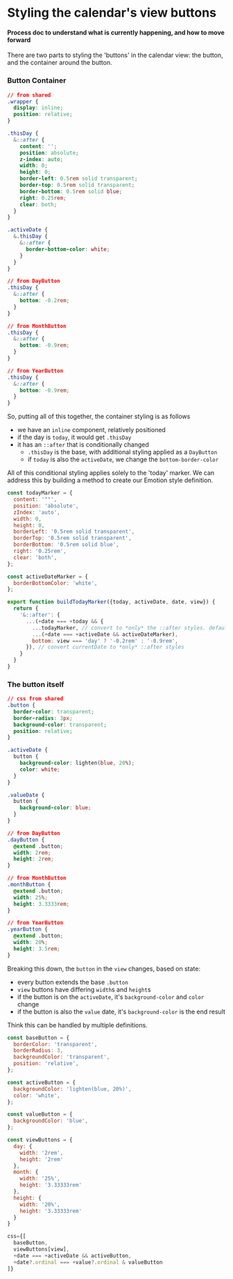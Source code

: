 # Styling the calendar's view buttons

#### Process doc to understand what is currently happening, and how to move forward

There are two parts to styling the 'buttons' in the calendar view: the button, and the container around the button.

### Button Container

```css
// from shared
.wrapper {
  display: inline;
  position: relative;
}

.thisDay {
  &::after {
    content: '';
    position: absolute;
    z-index: auto;
    width: 0;
    height: 0;
    border-left: 0.5rem solid transparent;
    border-top: 0.5rem solid transparent;
    border-bottom: 0.5rem solid blue;
    right: 0.25rem;
    clear: both;
  }
}

.activeDate {
  &.thisDay {
    &::after {
      border-bottom-color: white;
    }
  }
}

// from DayButton
.thisDay {
  &::after {
    bottom: -0.2rem;
  }
}

// from MonthButton
.thisDay {
  &::after {
    bottom: -0.9rem;
  }
}

// from YearButton
.thisDay {
  &::after {
    bottom: -0.9rem;
  }
}
```

So, putting all of this together, the container styling is as follows

- we have an `inline` component, relatively positioned
- if the day is `today`, it would get `.thisDay`
- it has an `::after` that is conditionally changed
  - `.thisDay` is the base, with additional styling applied as a `DayButton` 
  - if `today` is also the `activeDate`, we change the `bottom-border-color`

All of this conditional styling applies solely to the 'today' marker.
We can address this by building a method to create our Emotion style definition.

```js
const todayMarker = {
  content: '""',
  position: 'absolute',
  zIndex: 'auto',
  width: 0,
  height: 0,
  borderLeft: '0.5rem solid transparent',
  borderTop: '0.5rem solid transparent',
  borderBottom: '0.5rem solid blue',
  right: '0.25rem',
  clear: 'both',
};

const activeDateMarker = {
  borderBottomColor: 'white',
};

export function buildTodayMarker({today, activeDate, date, view}) {
  return {
    '&::after': {
      ...(+date === +today && {
        ...todayMarker, // convert to *only* the ::after styles. default 'bottom' to Month/Year value
        ...(+date === +activeDate && activeDateMarker),
        bottom: view === 'day' ? '-0.2rem' : '-0.9rem',
      }), // convert currentDate to *only* ::after styles
    }
  }
}
```

### The button itself

```css
// css from shared
.button {
  border-color: transparent;
  border-radius: 3px;
  background-color: transparent;
  position: relative;
}

.activeDate {
  button {
    background-color: lighten(blue, 20%);
    color: white;
  }
}

.valueDate {
  button {
    background-color: blue;
  }
}

// from DayButton
.dayButton {
  @extend .button;
  width: 2rem;
  height: 2rem;
}

// from MonthButton
.monthButton {
  @extend .button;
  width: 25%;
  height: 3.3333rem;
}

// from YearButton
.yearButton {
  @extend .button;
  width: 20%;
  height: 3.5rem;
}
```

Breaking this down, the `button` in the `view` changes, based on state:

- every button extends the base `.button`
- `view` buttons have differing `width`s and `height`s
- if the button is on the `activeDate`, it's `background-color` and `color` change
- if the button is also the `value` date, it's `background-color` is the end result

Think this can be handled by multiple definitions.

```js
const baseButton = {
  borderColor: 'transparent',
  borderRadius: 3,
  backgroundColor: 'transparent',
  position: 'relative',
};

const activeButton = {
  backgroundColor: 'lighten(blue, 20%)',
  color: 'white',
};

const valueButton = {
  backgroundColor: 'blue',
};

const viewButtons = {
  day: {
    width: '2rem',
    height: '2rem'
  },
  month: {
    width: '25%',
    height: '3.33333rem'
  },
  height: {
    width: '20%',
    height: '3.33333rem'
  }
}

css={[
  baseButton,
  viewButtons[view],
  +date === +activeDate && activeButton,
  +date?.ordinal === +value?.ordinal & valueButton
]}
```
